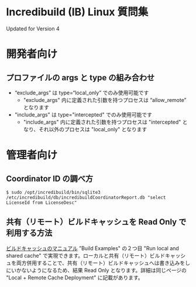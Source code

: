 # Incredibuild (IB) Linux 質問集
Updated for Version 4

# 開発者向け
## プロファイルの args と type の組み合わせ
- “exclude_args” は type=“local_only” でのみ使用可能です
  - "exclude_args" 内に定義された引数を持つプロセスは “allow_remote” となります
- "include_args" は type="intercepted" でのみ使用可能です
  - "include_args" 内に定義された引数を持つプロセスは "intercepted" となり、それ以外のプロセスは "local_only" となります

# 管理者向け
## Coordinator ID の調べ方
```
$ sudo /opt/incredibuild/bin/sqlite3 /etc/incredibuild/db/incredibuildCoordinatorReport.db "select LicenseId from LicenseDesc"
```

## 共有（リモート）ビルドキャッシュを Read Only で利用する方法
[ビルドキャッシュのマニュアル](https://docs.incredibuild.com/lin/latest/linux/build_avoidance.htm) ”Build Examples" の２つ目 "Run local and shared cache" で実現できます。ローカルと共有（リモート）ビルドキャッシュを両方併用することで、共有（リモート）ビルドキャッシュへは書き込みをしにいかないようになるため、結果 Read Only となります。詳細は同じページの "Local + Remote Cache Deployment" に記載があります。
